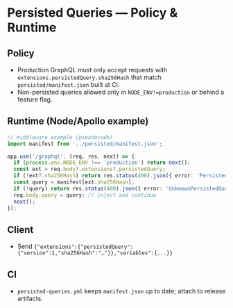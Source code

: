# Persisted Queries — Policy & Runtime

## Policy
- Production GraphQL must only accept requests with `extensions.persistedQuery.sha256Hash` that match `persisted/manifest.json` built at CI.
- Non-persisted queries allowed only in `NODE_ENV!=production` or behind a feature flag.

## Runtime (Node/Apollo example)
```ts
// middleware example (pseudocode)
import manifest from '../persisted/manifest.json';

app.use('/graphql', (req, res, next) => {
  if (process.env.NODE_ENV !== 'production') return next();
  const ext = req.body?.extensions?.persistedQuery;
  if (!ext?.sha256Hash) return res.status(400).json({ error: 'PersistedQueryRequired' });
  const query = manifest[ext.sha256Hash];
  if (!query) return res.status(400).json({ error: 'UnknownPersistedQuery' });
  req.body.query = query; // inject and continue
  next();
});
```

## Client
- Send `{"extensions":{"persistedQuery":{"version":1,"sha256Hash":"…"}},"variables":{...}}`

## CI
- `persisted-queries.yml` keeps `manifest.json` up to date; attach to release artifacts.